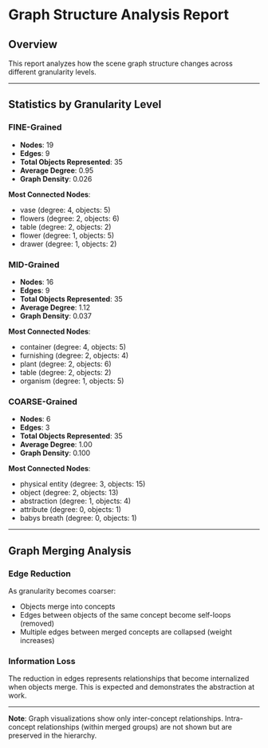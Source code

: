 # Graph Structure Analysis Report

## Overview

This report analyzes how the scene graph structure changes across different granularity levels.

---

## Statistics by Granularity Level

### FINE-Grained

- **Nodes**: 19
- **Edges**: 9
- **Total Objects Represented**: 35
- **Average Degree**: 0.95
- **Graph Density**: 0.026

**Most Connected Nodes**:
- vase (degree: 4, objects: 5)
- flowers (degree: 2, objects: 6)
- table (degree: 2, objects: 2)
- flower (degree: 1, objects: 5)
- drawer (degree: 1, objects: 2)

### MID-Grained

- **Nodes**: 16
- **Edges**: 9
- **Total Objects Represented**: 35
- **Average Degree**: 1.12
- **Graph Density**: 0.037

**Most Connected Nodes**:
- container (degree: 4, objects: 5)
- furnishing (degree: 2, objects: 4)
- plant (degree: 2, objects: 6)
- table (degree: 2, objects: 2)
- organism (degree: 1, objects: 5)

### COARSE-Grained

- **Nodes**: 6
- **Edges**: 3
- **Total Objects Represented**: 35
- **Average Degree**: 1.00
- **Graph Density**: 0.100

**Most Connected Nodes**:
- physical entity (degree: 3, objects: 15)
- object (degree: 2, objects: 13)
- abstraction (degree: 1, objects: 4)
- attribute (degree: 0, objects: 1)
- babys breath (degree: 0, objects: 1)

---

## Graph Merging Analysis

### Edge Reduction

As granularity becomes coarser:
- Objects merge into concepts
- Edges between objects of the same concept become self-loops (removed)
- Multiple edges between merged concepts are collapsed (weight increases)

### Information Loss

The reduction in edges represents relationships that become internalized when objects merge.
This is expected and demonstrates the abstraction at work.

---

**Note**: Graph visualizations show only inter-concept relationships.
Intra-concept relationships (within merged groups) are not shown but are preserved in the hierarchy.
